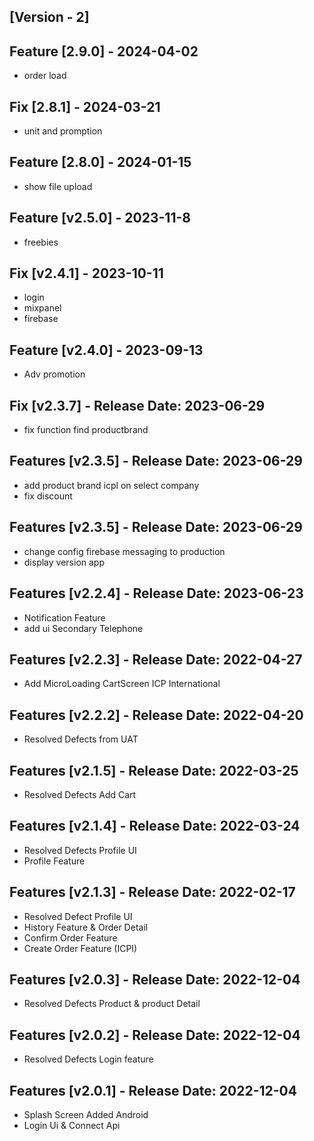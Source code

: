     
## [Version - 2]
## Feature [2.9.0] - 2024-04-02
- order load

## Fix [2.8.1] - 2024-03-21
- unit and promption
## Feature [2.8.0] - 2024-01-15
- show file upload

## Feature [v2.5.0] - 2023-11-8
- freebies

## Fix [v2.4.1] - 2023-10-11
- login 
- mixpanel
- firebase 

## Feature [v2.4.0] - 2023-09-13
- Adv promotion

## Fix [v2.3.7] - Release Date: 2023-06-29
- fix function find productbrand
## Features [v2.3.5] - Release Date: 2023-06-29
- add product brand icpl on select company
- fix discount
## Features [v2.3.5] - Release Date: 2023-06-29
- change config firebase messaging to production
- display version app
## Features [v2.2.4] - Release Date: 2023-06-23
- Notification Feature
- add ui Secondary Telephone
## Features [v2.2.3] - Release Date: 2022-04-27
- Add MicroLoading CartScreen  ICP International
## Features [v2.2.2] - Release Date: 2022-04-20
- Resolved Defects from UAT
## Features [v2.1.5] - Release Date: 2022-03-25
- Resolved Defects Add Cart
## Features [v2.1.4] - Release Date: 2022-03-24
- Resolved Defects Profile UI
- Profile Feature
## Features [v2.1.3] - Release Date: 2022-02-17
- Resolved Defect Profile UI 
- History Feature & Order Detail
- Confirm Order Feature
- Create Order Feature (ICPI)
##  Features [v2.0.3] - Release Date: 2022-12-04
- Resolved Defects Product & product Detail
##  Features [v2.0.2] - Release Date: 2022-12-04
- Resolved Defects Login feature


##  Features [v2.0.1] - Release Date: 2022-12-04
- Splash Screen Added Android
- Login Ui &  Connect Api

